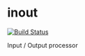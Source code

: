 # inout

[![Build Status](https://travis-ci.com/zoomio/inout.svg?branch=master)](https://travis-ci.com/zoomio/inout)

Input / Output processor
